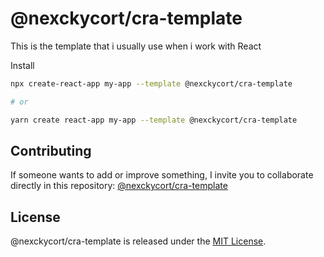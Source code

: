 # @nexckycort/cra-template

This is the template that i usually use when i work with React

Install

```sh
npx create-react-app my-app --template @nexckycort/cra-template

# or

yarn create react-app my-app --template @nexckycort/cra-template
```

## Contributing

If someone wants to add or improve something, I invite you to collaborate directly in this repository: [@nexckycort/cra-template](https://github.com/nexckycort/cra-template)

## License

@nexckycort/cra-template is released under the [MIT License](https://opensource.org/licenses/MIT).

